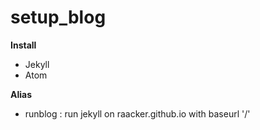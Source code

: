 # setup_blog

**Install**
- Jekyll
- Atom

**Alias**
- runblog : run jekyll on raacker.github.io with baseurl '/'
